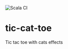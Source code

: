 ![Scala CI](https://github.com/alexisquintero/tic-cat-toe/workflows/Scala%20CI/badge.svg?branch=master)

# tic-cat-toe
Tic tac toe with cats effects

